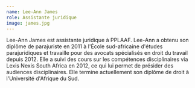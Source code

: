 ```yaml
---
name: Lee-Ann James
role: Assistante juridique
image: james.jpg
---
```

Lee-Ann James est assistante juridique à PPLAAF. Lee-Ann a obtenu son diplôme de parajuriste en 2011 à l'École sud-africaine d'études parajuridiques et travaille pour des avocats spécialisés en droit du travail depuis 2012. Elle a suivi des cours sur les compétences disciplinaires via Lexis Nexis South Africa en 2012, ce qui lui permet de présider des audiences disciplinaires. Elle termine actuellement son diplôme de droit à l'Université d'Afrique du Sud.
